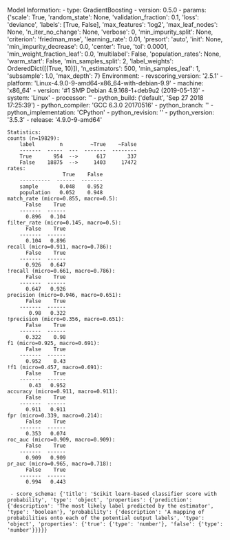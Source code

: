 Model Information:
	 - type: GradientBoosting
	 - version: 0.5.0
	 - params: {'scale': True, 'random_state': None, 'validation_fraction': 0.1, 'loss': 'deviance', 'labels': [True, False], 'max_features': 'log2', 'max_leaf_nodes': None, 'n_iter_no_change': None, 'verbose': 0, 'min_impurity_split': None, 'criterion': 'friedman_mse', 'learning_rate': 0.01, 'presort': 'auto', 'init': None, 'min_impurity_decrease': 0.0, 'center': True, 'tol': 0.0001, 'min_weight_fraction_leaf': 0.0, 'multilabel': False, 'population_rates': None, 'warm_start': False, 'min_samples_split': 2, 'label_weights': OrderedDict([(True, 10)]), 'n_estimators': 500, 'min_samples_leaf': 1, 'subsample': 1.0, 'max_depth': 7}
	Environment:
	 - revscoring_version: '2.5.1'
	 - platform: 'Linux-4.9.0-9-amd64-x86_64-with-debian-9.9'
	 - machine: 'x86_64'
	 - version: '#1 SMP Debian 4.9.168-1+deb9u2 (2019-05-13)'
	 - system: 'Linux'
	 - processor: ''
	 - python_build: ('default', 'Sep 27 2018 17:25:39')
	 - python_compiler: 'GCC 6.3.0 20170516'
	 - python_branch: ''
	 - python_implementation: 'CPython'
	 - python_revision: ''
	 - python_version: '3.5.3'
	 - release: '4.9.0-9-amd64'
	
	Statistics:
	counts (n=19829):
		label        n         ~True    ~False
		-------  -----  ---  -------  --------
		True       954  -->      617       337
		False    18875  -->     1403     17472
	rates:
		              True    False
		----------  ------  -------
		sample       0.048    0.952
		population   0.052    0.948
	match_rate (micro=0.855, macro=0.5):
		  False    True
		-------  ------
		  0.896   0.104
	filter_rate (micro=0.145, macro=0.5):
		  False    True
		-------  ------
		  0.104   0.896
	recall (micro=0.911, macro=0.786):
		  False    True
		-------  ------
		  0.926   0.647
	!recall (micro=0.661, macro=0.786):
		  False    True
		-------  ------
		  0.647   0.926
	precision (micro=0.946, macro=0.651):
		  False    True
		-------  ------
		   0.98   0.322
	!precision (micro=0.356, macro=0.651):
		  False    True
		-------  ------
		  0.322    0.98
	f1 (micro=0.925, macro=0.691):
		  False    True
		-------  ------
		  0.952    0.43
	!f1 (micro=0.457, macro=0.691):
		  False    True
		-------  ------
		   0.43   0.952
	accuracy (micro=0.911, macro=0.911):
		  False    True
		-------  ------
		  0.911   0.911
	fpr (micro=0.339, macro=0.214):
		  False    True
		-------  ------
		  0.353   0.074
	roc_auc (micro=0.909, macro=0.909):
		  False    True
		-------  ------
		  0.909   0.909
	pr_auc (micro=0.965, macro=0.718):
		  False    True
		-------  ------
		  0.994   0.443
	
	 - score_schema: {'title': 'Scikit learn-based classifier score with probability', 'type': 'object', 'properties': {'prediction': {'description': 'The most likely label predicted by the estimator', 'type': 'boolean'}, 'probability': {'description': 'A mapping of probabilities onto each of the potential output labels', 'type': 'object', 'properties': {'true': {'type': 'number'}, 'false': {'type': 'number'}}}}}


